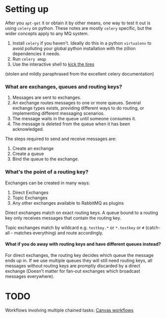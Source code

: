 # Setting up
After you `apt-get` it or obtain it by other means, one way to test it out is using `celery` on python. These notes are mostly `celery` specific, but the wider concepts apply to any MQ system.

1. Install `celery` if you haven't. Ideally do this in a python `virtualenv` to avoid polluting your global python installation with the zillion dependencies it needs.
1. Run `celery amqp`
1. Use the interactive shell to [kick the tires]( http://docs.celeryproject.org/en/latest/userguide/routing.html#hands-on-with-the-api)

(stolen and mildly paraphrased from the excellent celery documentation)

### What are exchanges, queues and routing keys?

1. Messages are sent to exchanges.
1. An exchange routes messages to one or more queues. Several exchange types exists, providing different ways to do routing, or implementing different messaging scenarios.
1. The message waits in the queue until someone consumes it.
1. The message is deleted from the queue when it has been acknowledged.

The steps required to send and receive messages are:

1. Create an exchange
1. Create a queue
1. Bind the queue to the exchange.

### What's the point of a routing key?
Exchanges can be created in many ways:
1. Direct Exchanges
2. Topic Exchanges
3. Any other exchanges available to RabbitMQ as plugins

Direct exchanges match on exact routing keys. A queue bound to a routing key only receives messages that contain the routing key.

Topic exchanges match by wildcard e.g. `testkey.*`  or  `*.testkey` or `#` (catch-all - matches everything) and route accordingly.

#### What if you do away with routing keys and have different queues instead?
For direct exchanges, the routing key decides which queue the message ends up in. If we use multiple queues they will still need routing keys, all messages without routing keys are promptly discarded by a direct exchange (Doesn't matter for fan-out exchanges which broadcast messages everywhere).
# TODO
Workflows involving multiple chained tasks:
[Canvas workflows](http://docs.celeryproject.org/en/latest/userguide/canvas.html)
